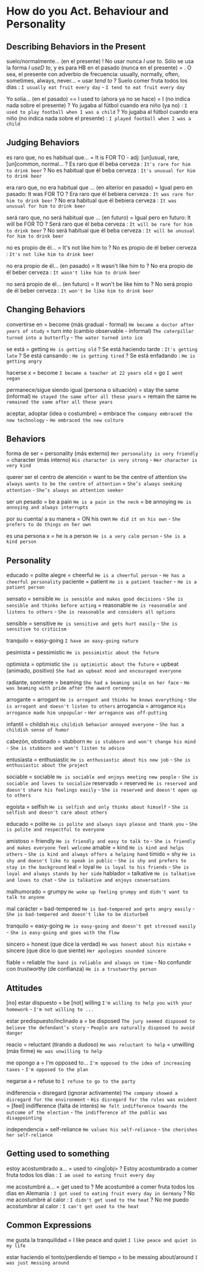 # How do you Act. Behaviour and Personality

## Describing Behaviors in the Present

suelo/normalmente... (en el presente)
    ! No usar nunca _I use to_. Sólo se usa la forma _I useD to_, y es para HB en el pasado (nunca en el presente)
    = <sbody> <adverb> <base>. O sea, el presente con adverbio de frecuencia: usually, normally, often, sometimes, always, never...
    = usar _tend to <base>_
    ? Suelo comer fruta todos los días : `I usually eat fruit every day` - `I tend to eat fruit every day`


Yo solía... (en el pasado)
    == I used to <base> (ahora ya no se hace)
    = I <past> (no indica nada sobre el presente)
    ? Yo jugaba al fútbol cuando era niño (ya no) : `I used to play football when I was a child`
    ? Yo jugaba al fútbol cuando era niño (no indica nada sobre el presente) : `I played football when I was a child`


## Judging Behaviors

es raro que, no es habitual que...
    = It is <adj> FOR <subject> TO <base>
        - adj: [un]usual, rare, [un]common, normal...
    ? Es raro que él beba cerveza : `It's rare for him to drink beer`
    ? No es habitual que él beba cerveza : `It's unusual for him to drink beer`

era raro que, no era habitual que ... (en alterior en pasado)
    = Igual pero en pasado: It was <adj> FOR <subject> TO <base>
    ? Era raro que él bebiera cerveza : `It was rare for him to drink beer`
    ? No era habitual que él bebiera cerveza : `It was unusual for him to drink beer`

será raro que, no será habitual que ... (en futuro)
    = Igual pero en futuro: It will be <adj> FOR <subject> TO <base>
    ? Será raro que él beba cerveza : `It will be rare for him to drink beer`
    ? No será habitual que él beba cerveza : `It will be unusual for him to drink beer`

no es propio de él...
    = It's not like him to <base>
    ? No es propio de él beber cerveza : `It's not like him to drink beer`

no era propio de él... (en pasado)
    = It wasn't like him to <base>
    ? No era propio de él beber cerveza : `It wasn't like him to drink beer`

no será propio de él... (en futuro)
    = It won't be like him to <base>
    ? No será propio de él beber cerveza : `It won't be like him to drink beer`



## Changing Behaviors

convertirse en
    = become (más gradual - formal) `He became a doctor after years of study`
    = turn into (cambio observable - informal) `The caterpillar turned into a butterfly` - `The water turned into ice`

se está <adjetivo>
    = getting <adjetivo> `He is getting old`
    ? Se está haciendo tarde : `It's getting late`
    ? Se está cansando : `He is getting tired`
    ? Se está enfadando : `He is getting angry`

hacerse x
    = become `I became a teacher at 22 years old`
    = go <estilo de vida> `I went vegan`

permanece/sigue siendo igual (persona o situación)
    = stay the same (informal) `He stayed the same after all these years`
    = remain the same `He remained the same after all these years`

aceptar, adoptar (idea o costumbre)
    = embrace `The company embraced the new technology` - `He embraced the new culture`

## Behaviors

forma de ser
    = personality (más externo) `Her personality is very friendly`
    = character (más interno) `His character is very strong` - `Her character is very kind`

querer ser el centro de atención
    = want to be the centre of attention `She always wants to be the centre of attention`
    = `She’s always seeking attention` - `She’s always an attention seeker`

ser un pesado
    = be a pain `He is a pain in the neck`
    = be annoying `He is annoying and always interrupts`

por su cuenta/ a su manera = ON his own `He did it on his own` - `She prefers to do things on her own`

es una persona x
    = he is a <adjetivo> person `He is a very calm person` - `She is a kind person`

## Personality

educado = polite
alegre = cheerful `He is a cheerful person` - `He has a cheerful personality`
paciente = patient `He is a patient teacher` - `He is a patient person`

sensato
    = sensible `He is sensible and makes good decisions` - `She is sensible and thinks before acting`
    = reasonable `He is reasonable and listens to others` - `She is reasonable and considers all options`

sensible = sensitive `He is sensitive and gets hurt easily` - `She is sensitive to criticism`

tranquilo = easy-going `I have an easy-going nature`

pesimista
    = pessimistic `He is pessimistic about the future`

optimista
    = optimistic `She is optimistic about the future`
    = upbeat (animado, positivo) `She had an upbeat mood and encouraged everyone`

radiante, sonriente
    = beaming `She had a beaming smile on her face` - `He was beaming with pride after the award ceremony`

arrogante = arrogant `He is arrogant and thinks he knows everything` - `She is arrogant and doesn't listen to others`
arrogancia = arrogance `His arrogance made him unpopular` - `Her arrogance was off-putting`

infantil = childish `His childish behavior annoyed everyone` - `She has a childish sense of humor`

cabezón, obstinado = stubborn `He is stubborn and won't change his mind` - `She is stubborn and won't listen to advice`

entusiasta = enthusiastic `He is enthusiastic about his new job` - `She is enthusiastic about the project`

sociable = sociable `He is sociable and enjoys meeting new people` - `She is sociable and loves to socialize`
reservado = reserved `He is reserved and doesn't share his feelings easily` - `She is reserved and doesn't open up to others`

egoísta = selfish `He is selfish and only thinks about himself` - `She is selfish and doesn't care about others`

educado = polite `He is polite and always says please and thank you` - `She is polite and respectful to everyone`

amistoso = friendly `He is friendly and easy to talk to` - `She is friendly and makes everyone feel welcome`
amable = kind `He is kind and helps others` - `She is kind and always offers a helping hand`
tímido = shy `He is shy and doesn't like to speak in public` - `She is shy and prefers to stay in the background`
leal = loyal `He is loyal to his friends` - `She is loyal and always stands by her side`
hablador = talkative `He is talkative and loves to chat` - `She is talkative and enjoys conversations`

malhumorado = grumpy `He woke up feeling grumpy and didn't want to talk to anyone`

mal carácter = bad-tempered `He is bad-tempered and gets angry easily` - `She is bad-tempered and doesn't like to be disturbed`

tranquilo = easy-going `He is easy-going and doesn't get stressed easily` - `She is easy-going and goes with the flow`

sincero
    = honest (que dice la verdad) `He was honest about his mistake`
    = sincere (que dice lo que siente) `Her apologies sounded sincere`

fiable
    = reliable `The band is reliable and always on time`
        - No confundir con _trustworthy_ (de confianza) `He is a trustworthy person`



## Attitudes

[no] estar dispuesto
    = be [not] willing `I'm willing to help you with your homework` - `I'm not willing to ...`

estar predispuesto/inclinado a
    = be disposed `The jury seemed disposed to believe the defendant’s story` - `People are naturally disposed to avoid danger`

reacio
    = reluctant (tirando a dudoso) `He was reluctant to help`
    = unwilling (más firme) `He was unwilling to help`

me opongo a
    = I'm opposed to... `I'm opposed to the idea of increasing taxes` - `I'm opposed to the plan`

negarse a
    = refuse to <base> `I refuse to go to the party`

indiferencia
    = disregard (ignorar activamente) `The company showed a disregard for the environment` - `His disregard for the rules was evident`
    = [feel] indifference (falta de interés) `He felt indifference towards the outcome of the election` - `The indifference of the public was disappointing`

independencia
    = self-reliance `He values his self-reliance` - `She cherishes her self-reliance`


## Getting used to something

estoy acostumbrado a...
    = <to be> used to <ing|obj>
    ? Estoy acostumbrado a comer fruta todos los días : `I am used to eating fruit every day`


me acostumbré a...
    = get used to <ing>
    ? Me acostumbré a comer fruta todos los días en Alemania : `I got used to eating fruit every day in Germany`
    ? No me acostumbré al calor : `I didn't get used to the heat`
    ? No me puedo acostumbrar al calor : `I can't get used to the heat`


## Common Expressions

me gusta la tranquilidad = I like peace and quiet `I like peace and quiet in my life`

estar haciendo el tonto/perdiendo el tiempo = to be messing about/around `I was just messing around`
